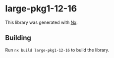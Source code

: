 # large-pkg1-12-16

This library was generated with [Nx](https://nx.dev).

## Building

Run `nx build large-pkg1-12-16` to build the library.
